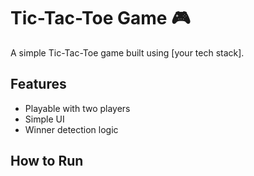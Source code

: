 # Tic-Tac-Toe Game 🎮  
A simple Tic-Tac-Toe game built using [your tech stack].  

## Features  
- Playable with two players  
- Simple UI  
- Winner detection logic  

## How to Run  
